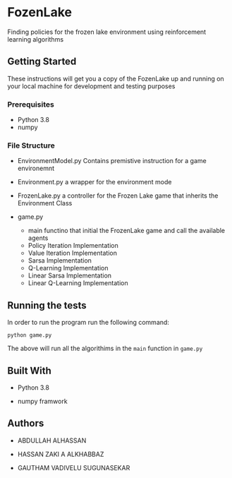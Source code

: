 # FozenLake

Finding policies for the frozen lake environment using reinforcement learning algorithms

## Getting Started

These instructions will get you a copy of the FozenLake up and running on your local machine for development and testing purposes

### Prerequisites

- Python 3.8 
- numpy

### File Structure

- EnvironmentModel.py
  Contains premistive instruction for a game environemnt

- Environment.py
  a wrapper for the environment mode

- FrozenLake.py
  a controller for the Frozen Lake game that inherits the Environment Class

- game.py
  - main functino that initial the FrozenLake game and call the available agents
  - Policy Iteration Implementation
  - Value Iteration Implementation
  - Sarsa Implementation
  - Q-Learning Implementation
  - Linear Sarsa Implementation
  - Linear Q-Learning Implementation

## Running the tests

In order to run the program run the following command:

```
python game.py
```

The above will run all the algorithims in the `main` function in `game.py`  



## Built With

* Python 3.8

* numpy framwork

  

## Authors

* ABDULLAH ALHASSAN

* HASSAN ZAKI A ALKHABBAZ

* GAUTHAM VADIVELU SUGUNASEKAR

  
